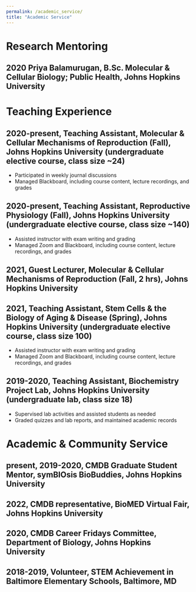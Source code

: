 ```yaml
---
permalink: /academic_service/
title: "Academic Service"
---
```

# <b>Research Mentoring</b>
## 2020	Priya Balamurugan, B.Sc. Molecular & Cellular Biology; Public Health, Johns Hopkins University

# <b>Teaching Experience</b>
## 2020-present, Teaching Assistant, Molecular & Cellular Mechanisms of Reproduction (Fall), Johns Hopkins University (undergraduate elective course, class size ~24)
<ul>
  <li>Participated in weekly journal discussions</li>
  <li>Managed Blackboard, including course content, lecture recordings, and grades</li>
</ul>

## 2020-present, Teaching Assistant, Reproductive Physiology (Fall), Johns Hopkins University (undergraduate elective course, class size ~140)
<ul>
  <li>Assisted instructor with exam writing and grading</li>
  <li>Managed Zoom and Blackboard, including course content, lecture recordings, and grades</li>
</ul>

## 2021, Guest Lecturer, Molecular & Cellular Mechanisms of Reproduction (Fall, 2 hrs), Johns Hopkins University

## 2021, Teaching Assistant, Stem Cells & the Biology of Aging & Disease (Spring), Johns Hopkins University (undergraduate elective course, class size 100)
<ul>
  <li>Assisted instructor with exam writing and grading</li>
  <li>Managed Zoom and Blackboard, including course content, lecture recordings, and grades</li>
</ul>

## 2019-2020, Teaching Assistant, Biochemistry Project Lab, Johns Hopkins University (undergraduate lab, class size 18)
<ul>
  <li>Supervised lab activities and assisted students as needed</li>
  <li>Graded quizzes and lab reports, and maintained academic records</li>
</ul>

# <b>Academic & Community Service</b>
## present, 2019-2020, CMDB Graduate Student Mentor, symBIOsis BioBuddies, Johns Hopkins University
## 2022, CMDB representative, BioMED Virtual Fair, Johns Hopkins University
## 2020, CMDB Career Fridays Committee, Department of Biology, Johns Hopkins University
## 2018-2019,  Volunteer, STEM Achievement in Baltimore Elementary Schools, Baltimore, MD
